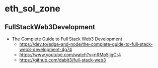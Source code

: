 # eth_sol_zone

## FullStackWeb3Development
- The Complete Guide to Full Stack Web3 Development
  - https://dev.to/edge-and-node/the-complete-guide-to-full-stack-web3-development-4g74
  - https://www.youtube.com/watch?v=nRMo5jjgCr4
  - https://github.com/dabit3/full-stack-web3
